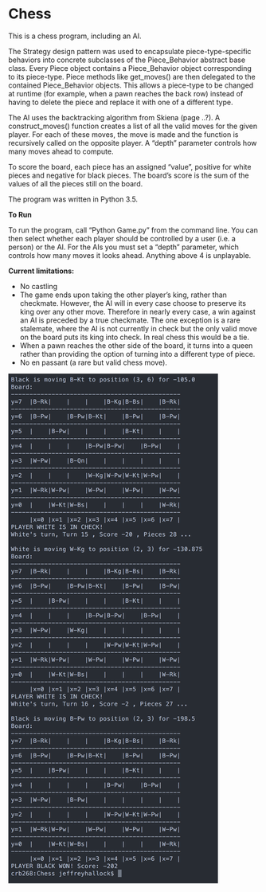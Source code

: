# Chess

This is a chess program, including an AI.

The Strategy design pattern was used to encapsulate piece-type-specific behaviors into concrete subclasses of the Piece_Behavior abstract base class. Every Piece object contains a Piece_Behavior object corresponding to its piece-type. Piece methods like get_moves() are then delegated to the contained Piece_Behavior objects. This allows a piece-type to be changed at runtime (for example, when a pawn reaches the back row) instead of having to delete the piece and replace it with one of a different type.

The AI uses the backtracking algorithm from Skiena (page ..?). A construct_moves() function creates a list of all the valid moves for the given player. For each of these moves, the move is made and the function is recursively called on the opposite player. A “depth” parameter controls how many moves ahead to compute.

To score the board, each piece has an assigned “value”, positive for white pieces and negative for black pieces. The board’s score is the sum of the values of all the pieces still on the board.

The program was written in Python 3.5.

**To Run**

To run the program, call “Python Game.py” from the command line. You can then select whether each player should be controlled by a user (i.e. a person) or the AI. For the AIs you must set a “depth” parameter, which controls how many moves it looks ahead. Anything above 4 is unplayable.



**Current limitations:**
- No castling
- The game ends upon taking the other player’s king, rather than checkmate. However, the AI will in every case choose to preserve its king over any other move. Therefore in nearly every case, a win against an AI is preceded by a true checkmate. The one exception is a rare stalemate, where the AI is not currently in check but the only valid move on the board puts its king into check. In real chess this would be a tie.
- When a pawn reaches the other side of the board, it turns into a queen rather than providing the option of turning into a different type of piece.
- No en passant (a rare but valid chess move).

![Screenshot](figures/Screenshot.png)